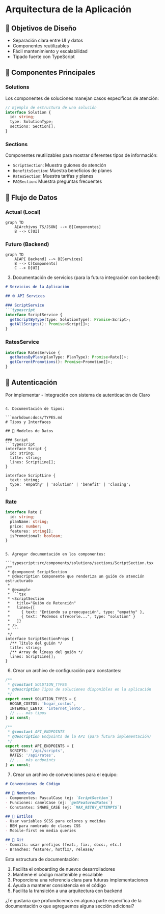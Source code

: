 # Arquitectura de la Aplicación

## 🎯 Objetivos de Diseño
- Separación clara entre UI y datos
- Componentes reutilizables
- Fácil mantenimiento y escalabilidad
- Tipado fuerte con TypeScript

## 📱 Componentes Principales

### Solutions
Los componentes de soluciones manejan casos específicos de atención:

```typescript
// Ejemplo de estructura de una solución
interface Solution {
  id: string;
  type: SolutionType;
  sections: Section[];
}
```

### Sections
Componentes reutilizables para mostrar diferentes tipos de información:

- `ScriptSection`: Muestra guiones de atención
- `BenefitsSection`: Muestra beneficios de planes
- `RatesSection`: Muestra tarifas y planes
- `FAQSection`: Muestra preguntas frecuentes

## 🔄 Flujo de Datos

### Actual (Local)
```mermaid
graph TD
    A[Archivos TS/JSON] --> B[Componentes]
    B --> C[UI]
```

### Futuro (Backend)
```mermaid
graph TD
    A[API Backend] --> B[Services]
    B --> C[Components]
    C --> D[UI]
```

3. Documentación de servicios (para la futura integración con backend):

```markdown:docs/SERVICES.md
# Servicios de la Aplicación

## 🌐 API Services

### ScriptService
```typescript
interface ScriptService {
  getScriptByType(type: SolutionType): Promise<Script>;
  getAllScripts(): Promise<Script[]>;
}
```

### RatesService
```typescript
interface RatesService {
  getRatesByPlan(planType: PlanType): Promise<Rate[]>;
  getCurrentPromotions(): Promise<Promotion[]>;
}
```

## 🔐 Autenticación
Por implementar - Integración con sistema de autenticación de Claro
```

4. Documentación de tipos:

```markdown:docs/TYPES.md
# Tipos y Interfaces

## 📝 Modelos de Datos

### Script
```typescript
interface Script {
  id: string;
  title: string;
  lines: ScriptLine[];
}

interface ScriptLine {
  text: string;
  type: 'empathy' | 'solution' | 'benefit' | 'closing';
}
```

### Rate
```typescript
interface Rate {
  id: string;
  planName: string;
  price: number;
  features: string[];
  isPromotional: boolean;
}
```
```

5. Agregar documentación en los componentes:

```typescript:src/components/solutions/sections/ScriptSection.tsx
/**
 * @component ScriptSection
 * @description Componente que renderiza un guión de atención estructurado
 * 
 * @example
 * ```tsx
 * <ScriptSection
 *   title="Guión de Retención"
 *   lines={[
 *     { text: "Entiendo su preocupación", type: "empathy" },
 *     { text: "Podemos ofrecerle...", type: "solution" }
 *   ]}
 * />
 * ```
 */
interface ScriptSectionProps {
  /** Título del guión */
  title: string;
  /** Array de líneas del guión */
  lines: ScriptLine[];
}
```

6. Crear un archivo de configuración para constantes:

```typescript:src/config/constants.ts
/**
 * @constant SOLUTION_TYPES
 * @description Tipos de soluciones disponibles en la aplicación
 */
export const SOLUTION_TYPES = {
  HOGAR_COSTOS: 'hogar_costos',
  INTERNET_LENTO: 'internet_lento',
  // ... más tipos
} as const;

/**
 * @constant API_ENDPOINTS
 * @description Endpoints de la API (para futura implementación)
 */
export const API_ENDPOINTS = {
  SCRIPTS: '/api/scripts',
  RATES: '/api/rates',
  // ... más endpoints
} as const;
```

7. Crear un archivo de convenciones para el equipo:

```markdown:docs/CONVENTIONS.md
# Convenciones de Código

## 📝 Nombrado
- Componentes: PascalCase (ej: `ScriptSection`)
- Funciones: camelCase (ej: `getFeaturedRates`)
- Constantes: SNAKE_CASE (ej: `MAX_RETRY_ATTEMPTS`)

## 🎨 Estilos
- Usar variables SCSS para colores y medidas
- BEM para nombrado de clases CSS
- Mobile-first en media queries

## 🔄 Git
- Commits: usar prefijos (feat:, fix:, docs:, etc.)
- Branches: feature/, hotfix/, release/
```

Esta estructura de documentación:
1. Facilita el onboarding de nuevos desarrolladores
2. Mantiene el código mantenible y escalable
3. Proporciona una referencia clara para futuras implementaciones
4. Ayuda a mantener consistencia en el código
5. Facilita la transición a una arquitectura con backend

¿Te gustaría que profundicemos en alguna parte específica de la documentación o que agreguemos alguna sección adicional? 